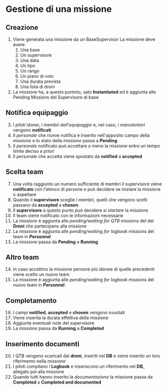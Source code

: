 # Gestione di una missione

## Creazione
1. Viene generata una missione da un BaseSupervisor
    La missione deve avere:
    1. Una base
    2. Un supervisore
    3. Una data
    4. Un tipo
    5. Un rango
    6. Un piano di volo
    7. Una durata prevista
    8. Una lista di droni
2. La *missione* ha, a questo puntoto, sato __Instantiated__ ed è aggiunta alle Pending Missions del Supervisore di base

## Notifica equipaggio
3. I *piloti* idonei, i *membri dell'equipaggio* e, nel caso, i *manutentori* vengono __notificati__
4. Il *personale* che riceve notifica è inserito nell'apposito campo della *missione* e lo stato della *missione* passa a __Pending__
5. Il *personale* notificato può accettare o meno la *missione* entro un tempo limite deciso a priori
6. Il *personale* che accetta viene spostato da __notified__ a __accepted__

## Scelta team
7. Una volta raggiunto un numero sufficiente di membri il supervisore viene __notificato__ con l'elenco di persone e può decidere se iniziare la missione o aspettare
8. Quando il __supervisore__ sceglie i membri, quelli che vengono scelti passano da __accepted__ a __chosen__
9. Il __supervisore__ a questo punto può decidere si *startare* la missione
10. Il team viene notificato con le informazioni necessarie
11. La *missione* è aggiunta alle *pending/waiting for QTB* missions del dei __Droni__ che partecipano alla missione
11. La *missione* è aggiunta alle *pending/waiting for logbook* missions del team in __Personnel__
13. La *missione* passa da __Pending__ a __Running__

## Altro team
14. In caso accettino la missione persone più idonee di quelle precedenti viene scelto un nuovo team
15. La missione è aggiunta alle *pending/waiting for logbook* missions del nuovo team in __Personnel__

## Completamento
16. I campi __notified__, __accepted__ e __chosen__ vengono svuotati
17. Viene inserita la durata effettiva della missione
18. Aggiunte eventuali note del supervisore
19. La *missione* passa da __Running__ a __Completed__

## Inserimento documenti
20. I QTB vengono scaricati dai __droni__, inseriti nel __DB__ e viene inserito un loro riferimento nella *missione*
21. I piloti compilano i __Logbook__ e inseriscono un riferimento nel __DB___ allegato poi alla *missione*
22. Quando tutti hanno inserito la *documentazione* la missione passa da __Completed__ a __Completed and documented__ 

